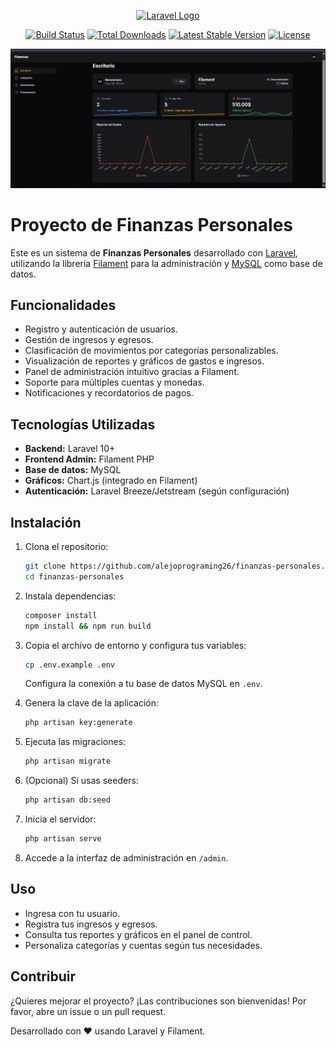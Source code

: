 <p align="center"><a href="https://laravel.com" target="_blank"><img src="https://raw.githubusercontent.com/laravel/art/master/logo-lockup/5%20SVG/2%20CMYK/1%20Full%20Color/laravel-logolockup-cmyk-red.svg" width="400" alt="Laravel Logo"></a></p>

<p align="center">
<a href="https://github.com/laravel/framework/actions"><img src="https://github.com/laravel/framework/workflows/tests/badge.svg" alt="Build Status"></a>
<a href="https://packagist.org/packages/laravel/framework"><img src="https://img.shields.io/packagist/dt/laravel/framework" alt="Total Downloads"></a>
<a href="https://packagist.org/packages/laravel/framework"><img src="https://img.shields.io/packagist/v/laravel/framework" alt="Latest Stable Version"></a>
<a href="https://packagist.org/packages/laravel/framework"><img src="https://img.shields.io/packagist/l/laravel/framework" alt="License"></a>
</p>

![Image_Alt](https://github.com/alejoprograming26/Finanzas_Personales/blob/cf2075244315791a6c1f33db68e617d0e4115f54/Captura%20de%20pantalla%202025-07-10%20121216.png)

# Proyecto de Finanzas Personales

Este es un sistema de **Finanzas Personales** desarrollado con [Laravel](https://laravel.com/), utilizando la librería [Filament](https://filamentphp.com/) para la administración y [MySQL](https://www.mysql.com/) como base de datos.

## Funcionalidades

- Registro y autenticación de usuarios.
- Gestión de ingresos y egresos.
- Clasificación de movimientos por categorías personalizables.
- Visualización de reportes y gráficos de gastos e ingresos.
- Panel de administración intuitivo gracias a Filament.
- Soporte para múltiples cuentas y monedas.
- Notificaciones y recordatorios de pagos.

## Tecnologías Utilizadas

- **Backend:** Laravel 10+
- **Frontend Admin:** Filament PHP
- **Base de datos:** MySQL
- **Gráficos:** Chart.js (integrado en Filament)
- **Autenticación:** Laravel Breeze/Jetstream (según configuración)

## Instalación

1. Clona el repositorio:
   ```bash
   git clone https://github.com/alejoprograming26/finanzas-personales.git
   cd finanzas-personales
   ```
2. Instala dependencias:
   ```bash
   composer install
   npm install && npm run build
   ```
3. Copia el archivo de entorno y configura tus variables:

   ```bash
   cp .env.example .env
   ```

   Configura la conexión a tu base de datos MySQL en `.env`.

4. Genera la clave de la aplicación:

   ```bash
   php artisan key:generate
   ```

5. Ejecuta las migraciones:

   ```bash
   php artisan migrate
   ```

6. (Opcional) Si usas seeders:

   ```bash
   php artisan db:seed
   ```

7. Inicia el servidor:

   ```bash
   php artisan serve
   ```

8. Accede a la interfaz de administración en `/admin`.

## Uso

- Ingresa con tu usuario.
- Registra tus ingresos y egresos.
- Consulta tus reportes y gráficos en el panel de control.
- Personaliza categorías y cuentas según tus necesidades.

## Contribuir

¿Quieres mejorar el proyecto? ¡Las contribuciones son bienvenidas! Por favor, abre un issue o un pull request.

Desarrollado con ❤️ usando Laravel y Filament.
